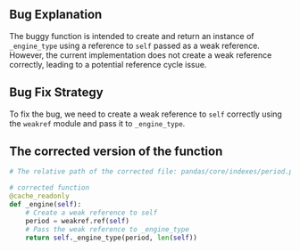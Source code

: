 ## Bug Explanation
The buggy function is intended to create and return an instance of `_engine_type` using a reference to `self` passed as a weak reference. However, the current implementation does not create a weak reference correctly, leading to a potential reference cycle issue.

## Bug Fix Strategy
To fix the bug, we need to create a weak reference to `self` correctly using the `weakref` module and pass it to `_engine_type`.

## The corrected version of the function
```python
# The relative path of the corrected file: pandas/core/indexes/period.py

# corrected function
@cache_readonly
def _engine(self):
    # Create a weak reference to self
    period = weakref.ref(self)
    # Pass the weak reference to _engine_type
    return self._engine_type(period, len(self))
```